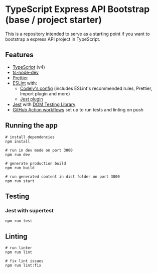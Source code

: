 # TypeScript Express API Bootstrap (base / project starter)

This is a repository intended to serve as a starting point if you want to bootstrap a express API project in TypeScript.

## Features

- [TypeScript](https://www.typescriptlang.org/) (v4)
- [ts-node-dev](https://github.com/wclr/ts-node-dev)
- [Prettier](https://prettier.io/)
- [ESLint](https://eslint.org/) with:
  - [Codely's config](https://github.com/lydell/eslint-plugin-simple-import-sort/) (includes ESLint's recommended rules, Prettier, Import plugin and more)
  - [Jest plugin](https://www.npmjs.com/package/eslint-plugin-jest)
- [Jest](https://jestjs.io) with [DOM Testing Library](https://testing-library.com/docs/dom-testing-library/intro)
- [GitHub Action workflows](https://github.com/features/actions) set up to run tests and linting on push

## Running the app

```
# install dependencies
npm install

# run in dev mode on port 3000
npm run dev

# generate production build
npm run build

# run generated content in dist folder on port 3000
npm run start
```

## Testing

### Jest with supertest

```
npm run test
```

## Linting

```
# run linter
npm run lint

# fix lint issues
npm run lint:fix
```
